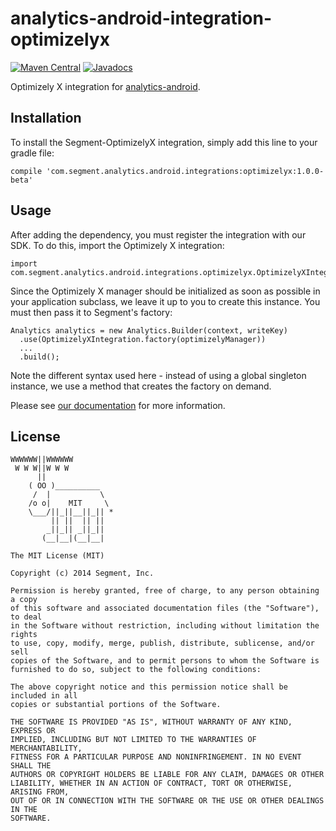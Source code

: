 analytics-android-integration-optimizelyx
========================================

[![Maven Central](https://maven-badges.herokuapp.com/maven-central/com.segment.analytics.android.integrations/optimizelyx/badge.svg)](https://maven-badges.herokuapp.com/maven-central/com.segment.analytics.android.integrations/optimizelyx)
[![Javadocs](http://javadoc-badge.appspot.com/com.segment.analytics.android.integrations/optimizelyx.svg?label=javadoc)](http://javadoc-badge.appspot.com/com.segment.analytics.android.integrations/optimizelyx)

Optimizely X integration for [analytics-android](https://github.com/segmentio/analytics-android).

## Installation

To install the Segment-OptimizelyX integration, simply add this line to your gradle file:

```
compile 'com.segment.analytics.android.integrations:optimizelyx:1.0.0-beta'
```

## Usage

After adding the dependency, you must register the integration with our SDK. To do this, import the Optimizely X integration:

```
import com.segment.analytics.android.integrations.optimizelyx.OptimizelyXIntegration;

```

Since the Optimizely X manager should be initialized as soon as possible in your application subclass, we leave it up to you to create this instance. You must then pass it to Segment's factory:

```
Analytics analytics = new Analytics.Builder(context, writeKey)
  .use(OptimizelyXIntegration.factory(optimizelyManager))
  ...
  .build();
```

Note the different syntax used here - instead of using a global singleton instance, we use a method that creates the factory on demand.

Please see [our documentation](https://segment.com/docs/destinations/optimizelyx/) for more information.

## License

```
WWWWWW||WWWWWW
 W W W||W W W
      ||
    ( OO )__________
     /  |           \
    /o o|    MIT     \
    \___/||_||__||_|| *
         || ||  || ||
        _||_|| _||_||
       (__|__|(__|__|

The MIT License (MIT)

Copyright (c) 2014 Segment, Inc.

Permission is hereby granted, free of charge, to any person obtaining a copy
of this software and associated documentation files (the "Software"), to deal
in the Software without restriction, including without limitation the rights
to use, copy, modify, merge, publish, distribute, sublicense, and/or sell
copies of the Software, and to permit persons to whom the Software is
furnished to do so, subject to the following conditions:

The above copyright notice and this permission notice shall be included in all
copies or substantial portions of the Software.

THE SOFTWARE IS PROVIDED "AS IS", WITHOUT WARRANTY OF ANY KIND, EXPRESS OR
IMPLIED, INCLUDING BUT NOT LIMITED TO THE WARRANTIES OF MERCHANTABILITY,
FITNESS FOR A PARTICULAR PURPOSE AND NONINFRINGEMENT. IN NO EVENT SHALL THE
AUTHORS OR COPYRIGHT HOLDERS BE LIABLE FOR ANY CLAIM, DAMAGES OR OTHER
LIABILITY, WHETHER IN AN ACTION OF CONTRACT, TORT OR OTHERWISE, ARISING FROM,
OUT OF OR IN CONNECTION WITH THE SOFTWARE OR THE USE OR OTHER DEALINGS IN THE
SOFTWARE.
```
